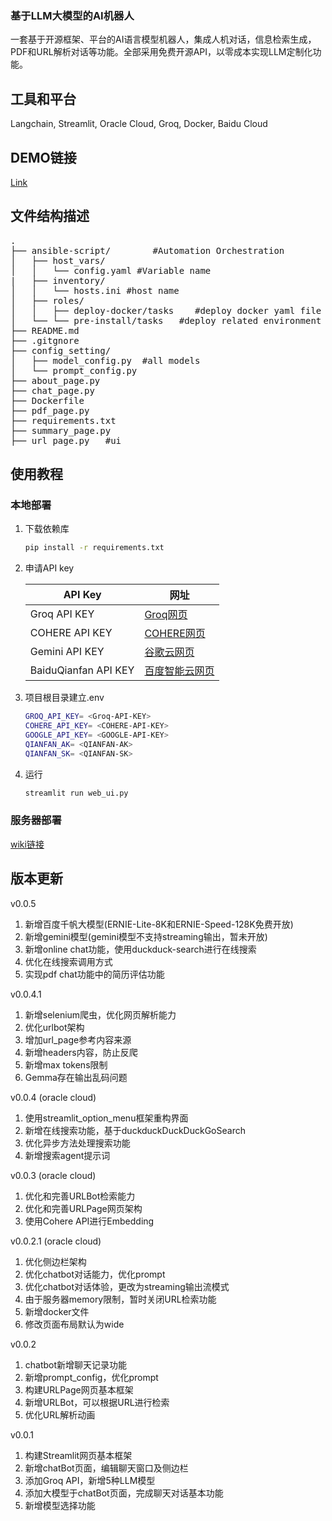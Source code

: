 ### 基于LLM大模型的AI机器人
一套基于开源框架、平台的AI语言模型机器人，集成人机对话，信息检索生成，PDF和URL解析对话等功能。全部采用免费开源API，以零成本实现LLM定制化功能。

## 工具和平台
Langchain, Streamlit, Oracle Cloud, Groq, Docker, Baidu Cloud

## DEMO链接
[Link](168.138.28.54:8501)
## 文件结构描述
<pre>
.
├── ansible-script/        #Automation Orchestration
│   ├── host_vars/
│   │   └── config.yaml #Variable name
|   ├── inventory/
│   │   └── hosts.ini #host name
│   ├── roles/ 
│   │   ├── deploy-docker/tasks    #deploy docker yaml file  
│   └── └── pre-install/tasks   #deploy related environment yaml file 
├── README.md
├── .gitgnore
├── config_setting/
│   ├── model_config.py  #all models
│   └── prompt_config.py
├── about_page.py
├── chat_page.py
├── Dockerfile
├── pdf_page.py
├── requirements.txt
├── summary_page.py
├── url_page.py   #ui
</pre>

## 使用教程
### 本地部署
1. 下载依赖库
    ```bash
    pip install -r requirements.txt
    ```

2. 申请API key
    
    | API Key         | 网址                                            |
    |----------------|-------------------------------------------------|
    | Groq API KEY   | [Groq网页](https://console.groq.com/playground) |
    | COHERE API KEY | [COHERE网页](https://dashboard.cohere.com/)     |
    | Gemini API KEY | [谷歌云网页](https://ai.google.dev/) |
    | BaiduQianfan API KEY | [百度智能云网页](https://cloud.baidu.com/) |

3. 项目根目录建立.env
    ```bash
    GROQ_API_KEY= <Groq-API-KEY>
    COHERE_API_KEY= <COHERE-API-KEY>
    GOOGLE_API_KEY= <GOOGLE-API-KEY>
    QIANFAN_AK= <QIANFAN-AK>
    QIANFAN_SK= <QIANFAN-SK>
    ```
4. 运行
    ```bash
    streamlit run web_ui.py
    ```
### 服务器部署
[wiki链接](https://github.com/Boomm-shakalaka/AIBot-LLM/wiki/Oracle%E6%9C%8D%E5%8A%A1%E5%99%A8%E6%90%AD%E5%BB%BA%E6%95%99%E7%A8%8B)



## 版本更新
v0.0.5
1. 新增百度千帆大模型(ERNIE-Lite-8K和ERNIE-Speed-128K免费开放)
2. 新增gemini模型(gemini模型不支持streaming输出，暂未开放)
3. 新增online chat功能，使用duckduck-search进行在线搜索
4. 优化在线搜索调用方式
5. 实现pdf chat功能中的简历评估功能

v0.0.4.1
1. 新增selenium爬虫，优化网页解析能力
2. 优化urlbot架构
3. 增加url_page参考内容来源
4. 新增headers内容，防止反爬
5. 新增max tokens限制
6. Gemma存在输出乱码问题

v0.0.4 (oracle cloud)
1. 使用streamlit_option_menu框架重构界面
2. 新增在线搜索功能，基于duckduckDuckDuckGoSearch
3. 优化异步方法处理搜索功能
4. 新增搜索agent提示词

v0.0.3 (oracle cloud)
1. 优化和完善URLBot检索能力
2. 优化和完善URLPage网页架构
3. 使用Cohere API进行Embedding

v0.0.2.1 (oracle cloud)
1. 优化侧边栏架构
2. 优化chatbot对话能力，优化prompt
3. 优化chatbot对话体验，更改为streaming输出流模式
4. 由于服务器memory限制，暂时关闭URL检索功能
5. 新增docker文件
6. 修改页面布局默认为wide

v0.0.2
1. chatbot新增聊天记录功能
2. 新增prompt_config，优化prompt
3. 构建URLPage网页基本框架
4. 新增URLBot，可以根据URL进行检索
5. 优化URL解析动画

v0.0.1
1. 构建Streamlit网页基本框架
2. 新增chatBot页面，编辑聊天窗口及侧边栏
3. 添加Groq API，新增5种LLM模型
4. 添加大模型于chatBot页面，完成聊天对话基本功能
5. 新增模型选择功能

